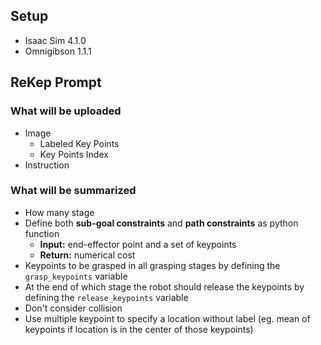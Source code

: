 ## Setup
* Isaac Sim 4.1.0
* Omnigibson 1.1.1

## ReKep Prompt
### What will be uploaded
* Image
    * Labeled Key Points
    * Key Points Index
* Instruction
### What will be summarized
* How many stage
* Define both **sub-goal constraints** and **path constraints** as python function
    * **Input:** end-effector point and a set of keypoints
    * **Return:** numerical cost
* Keypoints to be grasped in all grasping stages by defining the `grasp_keypoints` variable
* At the end of which stage the robot should release the keypoints by defining the `release_keypoints` variable
* Don't consider collision
* Use multiple keypoint to specify a location without label (eg. mean of keypoints if location is in the center of those keypoints)